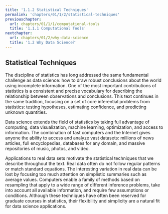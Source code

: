 ```yaml
---
title: '1.1.2 Statistical Techniques'
permalink: 'chapters/01/1/2/statistical-techniques'
previouschapter:
  url: chapters/01/1/1/computational-tools
  title: '1.1.1 Computational Tools'
nextchapter:
  url: chapters/01/2/why-data-science
  title: '1.2 Why Data Science?'
---
```

Statistical Techniques
----------------------

The discipline of statistics has long addressed the same fundamental challenge
as data science: how to draw robust conclusions about the world using incomplete
information. One of the most important contributions of statistics is a
consistent and precise vocabulary for describing the relationship between
observations and conclusions. This text continues in the same tradition,
focusing on a set of core inferential problems from statistics: testing
hypotheses, estimating confidence, and predicting unknown quantities.

Data science extends the field of statistics by taking full advantage of
computing, data visualization, machine learning, optimization, and access 
to information. The combination of fast computers and the Internet gives 
anyone the ability to access and analyze
vast datasets: millions of news articles, full encyclopedias, databases for
any domain, and massive repositories of music, photos, and video.

Applications to real data sets motivate the statistical techniques that we
describe throughout the text. Real data often do not follow regular patterns or
match standard equations. The interesting variation in real data can be lost by
focusing too much attention on simplistic summaries such as average values.
Computers enable a family of methods based on resampling that apply to a wide
range of different inference problems, take into account all available
information, and require few assumptions or conditions. Although these
techniques have often been reserved for graduate courses in statistics, their
flexibility and simplicity are a natural fit for data science applications.

